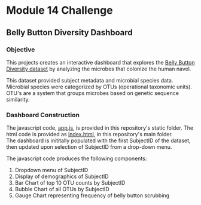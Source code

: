 # Module 14 Challenge

## Belly Button Diversity Dashboard

### Objective
This projects creates an interactive dashboard that explores the [Belly Button Diversity dataset](https://2u-data-curriculum-team.s3.amazonaws.com/dataviz-classroom/v1.1/14-Interactive-Web-Visualizations/02-Homework/samples.json) by analyzing the microbes that colonize the human navel.  

This dataset provided subject metadata and microbial species data.  Microbial species were categorized by OTUs (operational taxonomic units).  OTU's are a system that groups microbes based on genetic sequence similarity.

### Dashboard Construction

The javascript code, [app.js](static/js/app.js), is provided in this repository's static folder.  The html code is provided as [index.html](index.html), in this repository's main folder.  
The dashboard is inititally populated with the first SubjectID of the dataset, then updated upon selection of SubjectID from a drop-down menu.

The javascript code produces the following components:
1. Dropdown menu of SubjectID
2. Display of demographics of SubjectID
3. Bar Chart of top 10 OTU counts by SubjectID
4. Bubble Chart of all OTUs by SubjectID
5. Gauge Chart representing frequency of belly button scrubbing

